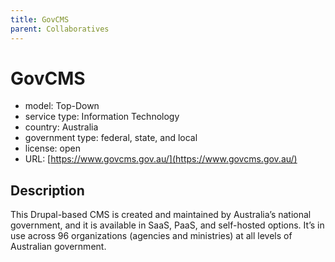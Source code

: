 ```yaml
---
title: GovCMS
parent: Collaboratives
---
```


# GovCMS

- model: Top-Down
- service type: Information Technology
- country: Australia
- government type: federal, state, and local
- license: open
- URL: [https://www.govcms.gov.au/](https://www.govcms.gov.au/)

## Description
This Drupal-based CMS is created and maintained by Australia’s national government, and it is available in SaaS, PaaS, and self-hosted options. It’s in use across 96 organizations (agencies and ministries) at all levels of Australian government.
